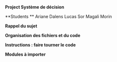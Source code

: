 **Project Système de décision**

**Students **
Ariane Dalens
Lucas Sor
Magali Morin

**Rappel du sujet**

**Organisation des fichiers et du code**

**Instructions : faire tourner le code**

**Modules à importer**
